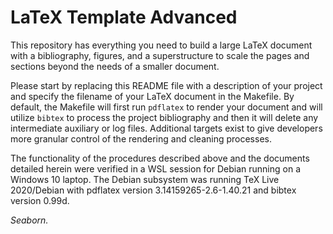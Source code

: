 # LaTeX Template Advanced

This repository has everything you need to build a large LaTeX document with a bibliography, figures, and a superstructure to scale the pages and sections beyond the needs of a smaller document.

Please start by replacing this README file with a description of your project and specify the filename of your LaTeX document in the Makefile. By default, the Makefile will first run `pdflatex` to render your document and will utilize `bibtex` to process the project bibliography and then it will delete any intermediate auxiliary or log files. Additional targets exist to give developers more granular control of the rendering and cleaning processes.

The functionality of the procedures described above and the documents detailed herein were verified in a WSL session for Debian running on a Windows 10 laptop. The Debian subsystem was running TeX Live 2020/Debian with pdflatex version 3.14159265-2.6-1.40.21 and bibtex version 0.99d.


*Seaborn.*
